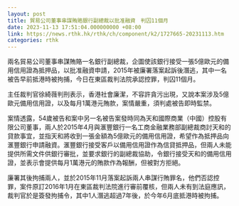 ```yaml
---
layout: post
title: 貿易公司董事串謀賄賂銀行副總裁以批准融資　判囚11個月
date: 2023-11-13 17:51:04.000000000 +08:00
link: https://news.rthk.hk/rthk/ch/component/k2/1727665-20231113.htm
categories: rthk
---
```


兩名貿易公司董事串謀賄賂一名銀行副總裁，企圖使該銀行接受一張5億歐元的備用信用證為抵押品，以批准融資申請，2015年被廉署落案起訴後潛逃，其中一名被告早前抵港時被拘捕，今日在東區裁判法院承認控罪，判囚11個月。

主任裁判官徐綺薇判刑表示，香港社會廉潔，不容許貪污出現，又說本案涉及5億歐元備用信用證，以及每月1萬港元賄款，案情嚴重，須判處被告即時監禁。

案情透露，54歲被告和案中另一名被告案發時同為天和國際商業（中國）控股有限公司董事，兩人於2015年4月與滙豐銀行一名工商金融業務部副總裁商討天和的貸款事宜，並指天和將收到一張金額為5億歐元的備用信用證，希望作為抵押品向滙豐銀行申請融資。滙豐銀行接受客戶以備用信用證作為信貸抵押品，但兩人未能提供所需文件供銀行審批，並要求銀行的副總裁協助，令銀行接受天和的備用信用證，並表示會提供每月1萬港元的賄款作為報酬，但被對方拒絕。

廉署其後拘捕兩人，並於2015年11月落案起訴兩人串謀行賄罪名，他們否認控罪，案件原訂2016年1月在東區裁判法院進行審前覆核，但兩人未有到法庭應訊，裁判官於是簽發拘捕令，其中1人潛逃超過7年後，於今年6月底抵港時被拘捕。
